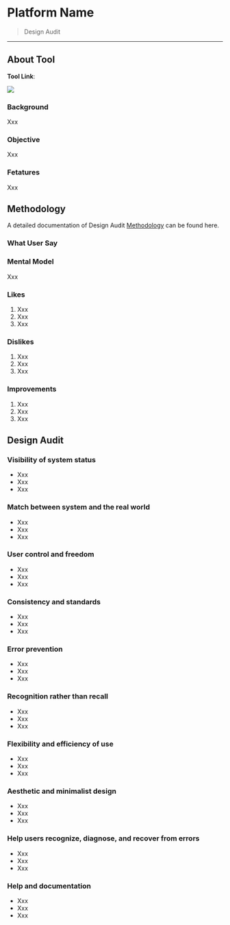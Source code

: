 # Platform Name
> Design Audit

---

## About Tool

**Tool Link**:

![](https://lh3.googleusercontent.com/vw3mIoayLk5kA9Fp5FN1gjwZ9z04x-A3EK5LdCXzCFSxCjEdVE7oNxKTZJGF7awFvdo9UfeH6JiuOizn84IJO_x6nJ8zH9YMeLDQjJudUKS5PaA425x14pgqYmU8VXFS2kVc-4vC=s0)

### Background
Xxx

### Objective
Xxx

### Fetatures
Xxx

## Methodology
A detailed documentation of Design Audit [Methodology](_methodology.md) can be found here.

### What User Say

### Mental Model
Xxx

### Likes
1.  Xxx
2.  Xxx    
3.  Xxx

### Dislikes
1.  Xxx    
2.  Xxx
3.  Xxx    

### Improvements
1.  Xxx
2.  Xxx
3.  Xxx

## Design Audit

### Visibility of system status
-   Xxx
-   Xxx
-   Xxx

### Match between system and the real world
-   Xxx
-   Xxx
-   Xxx

### User control and freedom
-   Xxx
-   Xxx
-   Xxx  

### Consistency and standards
-   Xxx
-   Xxx
-   Xxx

### Error prevention
-   Xxx
-   Xxx
-   Xxx

### Recognition rather than recall
-   Xxx
-   Xxx
-   Xxx

### Flexibility and efficiency of use
-   Xxx
-   Xxx
-   Xxx

### Aesthetic and minimalist design
-   Xxx
-   Xxx
-   Xxx

### Help users recognize, diagnose, and recover from errors
-   Xxx
-   Xxx
-   Xxx

### Help and documentation
-   Xxx
-   Xxx
-   Xxx
